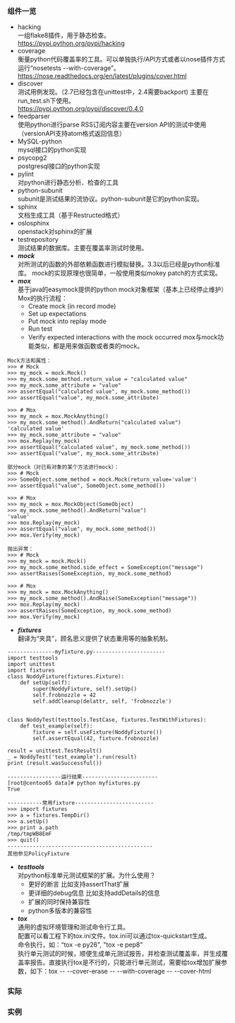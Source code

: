 ### 组件一览
+ hacking        
一组flake8插件，用于静态检查。  
https://pypi.python.org/pypi/hacking 
+ coverage        
衡量python代码覆盖率的工具。可以单独执行/API方式或者以nose插件方式运行“nosetests --with-coverage”。  
https://nose.readthedocs.org/en/latest/plugins/cover.html  
+ discover   
测试用例发现。（2.7已经包含在unittest中，2.4需要backport) 主要在run_test.sh下使用。  
https://pypi.python.org/pypi/discover/0.4.0   
+ feedparser   
使用python进行parse RSS订阅内容主要在version API的测试中使用（versionAPI支持atom格式返回信息）
+ MySQL-python  
mysql接口的python实现
+ psycopg2  
postgresql接口的python实现
+ pylint       
对python进行静态分析、检查的工具
+ python-subunit   
subunit是测试结果的流协议。python-subunit是它的python实现。
+ sphinx      
文档生成工具（基于Restructed格式）
+ oslosphinx  
openstack对sphinx的扩展
+ testrepository  
测试结果的数据库。主要在覆盖率测试时使用。
+ ***mock***       
对所测试的函数的外部依赖函数进行模拟替换。3.3以后已经是python标准库。
mock的实现原理也很简单，一般使用类似mokey patch的方式实现。  
+ ***mox***        
基于java的easymock提供的python mock对象框架（基本上已经停止维护）   
Mox的执行流程：
	* Create mock (in record mode)
	* Set up expectations
	* Put mock into replay mode
	* Run test
	* Verify expected interactions with the mock occurred
mox与mock功能类似，都是用来做函数或者类的mock。

```
Mock方法和属性：
>>> # Mock
>>> my_mock = mock.Mock()
>>> my_mock.some_method.return_value = "calculated value"
>>> my_mock.some_attribute = "value"
>>> assertEqual("calculated value", my_mock.some_method())
>>> assertEqual("value", my_mock.some_attribute)

>>> # Mox
>>> my_mock = mox.MockAnything()
>>> my_mock.some_method().AndReturn("calculated value")
'calculated value'
>>> my_mock.some_attribute = "value"
>>> mox.Replay(my_mock)
>>> assertEqual("calculated value", my_mock.some_method())
>>> assertEqual("value", my_mock.some_attribute)

部分mock（对已有对象的某个方法进行mock）：
>>> # Mock
>>> SomeObject.some_method = mock.Mock(return_value='value')
>>> assertEqual("value", SomeObject.some_method())

>>> # Mox
>>> my_mock = mox.MockObject(SomeObject)
>>> my_mock.some_method().AndReturn("value")
'value'
>>> mox.Replay(my_mock)
>>> assertEqual("value", my_mock.some_method())
>>> mox.Verify(my_mock)

抛出异常：
>>> # Mock
>>> my_mock = mock.Mock()
>>> my_mock.some_method.side_effect = SomeException("message")
>>> assertRaises(SomeException, my_mock.some_method)

>>> # Mox
>>> my_mock = mox.MockAnything()
>>> my_mock.some_method().AndRaise(SomeException("message"))
>>> mox.Replay(my_mock)
>>> assertRaises(SomeException, my_mock.some_method)
>>> mox.Verify(my_mock)

```
+ ***fixtures***  
翻译为“夹具”，顾名思义提供了状态重用等的抽象机制。
```
---------------myfixture.py-----------------------
import testtools
import unittest
import fixtures
class NoddyFixture(fixtures.Fixture):
    def setUp(self):
        super(NoddyFixture, self).setUp()
        self.frobnozzle = 42
        self.addCleanup(delattr, self, 'frobnozzle')


class NoddyTest(testtools.TestCase, fixtures.TestWithFixtures):
    def test_example(self):
        fixture = self.useFixture(NoddyFixture())
        self.assertEqual(42, fixture.frobnozzle)

result = unittest.TestResult()
_ = NoddyTest('test_example').run(result)
print (result.wasSuccessful())

-----------------运行结果------------------------
[root@centoo65 data]# python myfixtures.py
True
 
-----------常用fixture-------------------------
>>> import fixtures
>>> a = fixtures.TempDir()
>>> a.setUp()
>>> print a.path
/tmp/tmpWB8EmF
>>> quit()
----------------------------------------------
其他参见PolicyFixture
```
+ ***testtools***   
对python标准单元测试框架的扩展。为什么使用？
  + 更好的断言    比如支持assertThat扩展
  + 更详细的debug信息  比如支持addDetails的信息
  + 扩展的同时保持兼容性  
  + python多版本的兼容性
+ ***tox***   
通用的虚拟环境管理和测试命令行工具。    
配置可以看工程下的tox.ini文件。tox.ini可以通过tox-quickstart生成。     
命令执行，如：“tox -e py26", "tox -e pep8"   
执行单元测试的时候，顺便生成单元测试报告，并检查测试覆盖率，并生成覆盖率报告。直接执行tox是不行的，只能进行单元测试，需要给tox增加扩展参数，如下：tox -- --cover-erase -- --with-coverage -- --cover-html


### 实际

### 实例


